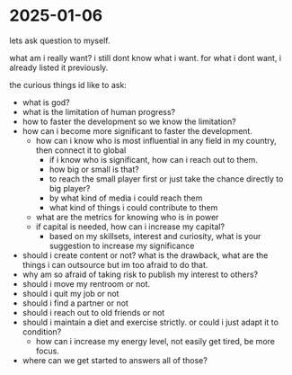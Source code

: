 # 2025-01-06

lets ask question to myself. 

what am i really want?
i still dont know what i want. for what i dont want, i already listed it previously. 

the curious things id like to ask:
- what is god?
- what is the limitation of human progress?
- how to faster the development so we know the limitation?
- how can i become more significant to faster the development.
  - how can i know who is most influential in any field in my country, then connect it to global
    - if i know who is significant, how can i reach out to them. 
    - how big or small is that? 
    - to reach the small player first or just take the chance directly to big player? 
    - by what kind of media i could reach them
    - what kind of things i could contribute to them
  - what are the metrics for knowing who is in power
  - if capital is needed, how can i increase my capital?
    - based on my skillsets, interest and curiosity, what is your suggestion to increase my significance
- should i create content or not? what is the drawback, what are the things i can outsource but im too afraid to do that.
- why am so afraid of taking risk to publish my interest to others?
- should i move my rentroom or not.
- should i quit my job or not
- should i find a partner or not
- should i reach out to old friends or not
- should i maintain a diet and exercise strictly. or could i just adapt it to condition?
  - how can i increase my energy level, not easily get tired, be more focus.
- where can we get started to answers all of those?